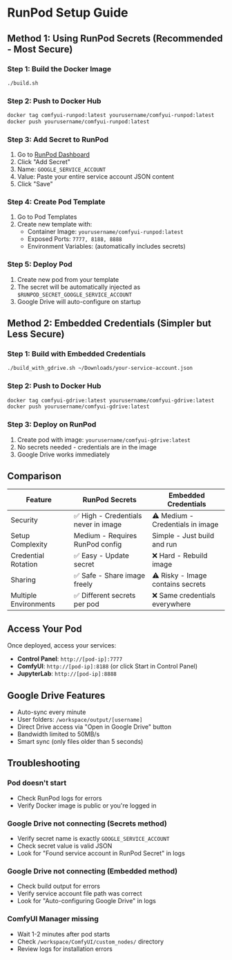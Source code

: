 # RunPod Setup Guide

## Method 1: Using RunPod Secrets (Recommended - Most Secure)

### Step 1: Build the Docker Image
```bash
./build.sh
```

### Step 2: Push to Docker Hub
```bash
docker tag comfyui-runpod:latest yourusername/comfyui-runpod:latest
docker push yourusername/comfyui-runpod:latest
```

### Step 3: Add Secret to RunPod
1. Go to [RunPod Dashboard](https://www.runpod.io/console/secrets)
2. Click "Add Secret"
3. Name: `GOOGLE_SERVICE_ACCOUNT`
4. Value: Paste your entire service account JSON content
5. Click "Save"

### Step 4: Create Pod Template
1. Go to Pod Templates
2. Create new template with:
   - Container Image: `yourusername/comfyui-runpod:latest`
   - Exposed Ports: `7777, 8188, 8888`
   - Environment Variables: (automatically includes secrets)

### Step 5: Deploy Pod
1. Create new pod from your template
2. The secret will be automatically injected as `$RUNPOD_SECRET_GOOGLE_SERVICE_ACCOUNT`
3. Google Drive will auto-configure on startup

## Method 2: Embedded Credentials (Simpler but Less Secure)

### Step 1: Build with Embedded Credentials
```bash
./build_with_gdrive.sh ~/Downloads/your-service-account.json
```

### Step 2: Push to Docker Hub
```bash
docker tag comfyui-gdrive:latest yourusername/comfyui-gdrive:latest
docker push yourusername/comfyui-gdrive:latest
```

### Step 3: Deploy on RunPod
1. Create pod with image: `yourusername/comfyui-gdrive:latest`
2. No secrets needed - credentials are in the image
3. Google Drive works immediately

## Comparison

| Feature | RunPod Secrets | Embedded Credentials |
|---------|---------------|---------------------|
| Security | ✅ High - Credentials never in image | ⚠️ Medium - Credentials in image |
| Setup Complexity | Medium - Requires RunPod config | Simple - Just build and run |
| Credential Rotation | ✅ Easy - Update secret | ❌ Hard - Rebuild image |
| Sharing | ✅ Safe - Share image freely | ⚠️ Risky - Image contains secrets |
| Multiple Environments | ✅ Different secrets per pod | ❌ Same credentials everywhere |

## Access Your Pod

Once deployed, access your services:
- **Control Panel**: `http://[pod-ip]:7777`
- **ComfyUI**: `http://[pod-ip]:8188` (or click Start in Control Panel)
- **JupyterLab**: `http://[pod-ip]:8888`

## Google Drive Features
- Auto-sync every minute
- User folders: `/workspace/output/[username]`
- Direct Drive access via "Open in Google Drive" button
- Bandwidth limited to 50MB/s
- Smart sync (only files older than 5 seconds)

## Troubleshooting

### Pod doesn't start
- Check RunPod logs for errors
- Verify Docker image is public or you're logged in

### Google Drive not connecting (Secrets method)
- Verify secret name is exactly `GOOGLE_SERVICE_ACCOUNT`
- Check secret value is valid JSON
- Look for "Found service account in RunPod Secret" in logs

### Google Drive not connecting (Embedded method)
- Check build output for errors
- Verify service account file path was correct
- Look for "Auto-configuring Google Drive" in logs

### ComfyUI Manager missing
- Wait 1-2 minutes after pod starts
- Check `/workspace/ComfyUI/custom_nodes/` directory
- Review logs for installation errors